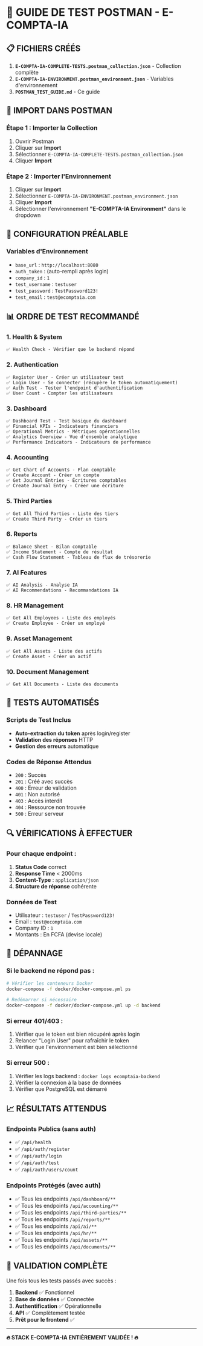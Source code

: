# 🧪 **GUIDE DE TEST POSTMAN - E-COMPTA-IA**

## 📋 **FICHIERS CRÉÉS**

1. **`E-COMPTA-IA-COMPLETE-TESTS.postman_collection.json`** - Collection complète
2. **`E-COMPTA-IA-ENVIRONMENT.postman_environment.json`** - Variables d'environnement
3. **`POSTMAN_TEST_GUIDE.md`** - Ce guide

## 🚀 **IMPORT DANS POSTMAN**

### **Étape 1 : Importer la Collection**
1. Ouvrir Postman
2. Cliquer sur **Import**
3. Sélectionner `E-COMPTA-IA-COMPLETE-TESTS.postman_collection.json`
4. Cliquer **Import**

### **Étape 2 : Importer l'Environnement**
1. Cliquer sur **Import**
2. Sélectionner `E-COMPTA-IA-ENVIRONMENT.postman_environment.json`
3. Cliquer **Import**
4. Sélectionner l'environnement **"E-COMPTA-IA Environment"** dans le dropdown

## 🔧 **CONFIGURATION PRÉALABLE**

### **Variables d'Environnement**
- `base_url` : `http://localhost:8080`
- `auth_token` : (auto-rempli après login)
- `company_id` : `1`
- `test_username` : `testuser`
- `test_password` : `TestPassword123!`
- `test_email` : `test@ecomptaia.com`

## 📊 **ORDRE DE TEST RECOMMANDÉ**

### **1. Health & System**
```
✅ Health Check - Vérifier que le backend répond
```

### **2. Authentication**
```
✅ Register User - Créer un utilisateur test
✅ Login User - Se connecter (récupère le token automatiquement)
✅ Auth Test - Tester l'endpoint d'authentification
✅ User Count - Compter les utilisateurs
```

### **3. Dashboard**
```
✅ Dashboard Test - Test basique du dashboard
✅ Financial KPIs - Indicateurs financiers
✅ Operational Metrics - Métriques opérationnelles
✅ Analytics Overview - Vue d'ensemble analytique
✅ Performance Indicators - Indicateurs de performance
```

### **4. Accounting**
```
✅ Get Chart of Accounts - Plan comptable
✅ Create Account - Créer un compte
✅ Get Journal Entries - Écritures comptables
✅ Create Journal Entry - Créer une écriture
```

### **5. Third Parties**
```
✅ Get All Third Parties - Liste des tiers
✅ Create Third Party - Créer un tiers
```

### **6. Reports**
```
✅ Balance Sheet - Bilan comptable
✅ Income Statement - Compte de résultat
✅ Cash Flow Statement - Tableau de flux de trésorerie
```

### **7. AI Features**
```
✅ AI Analysis - Analyse IA
✅ AI Recommendations - Recommandations IA
```

### **8. HR Management**
```
✅ Get All Employees - Liste des employés
✅ Create Employee - Créer un employé
```

### **9. Asset Management**
```
✅ Get All Assets - Liste des actifs
✅ Create Asset - Créer un actif
```

### **10. Document Management**
```
✅ Get All Documents - Liste des documents
```

## 🎯 **TESTS AUTOMATISÉS**

### **Scripts de Test Inclus**
- **Auto-extraction du token** après login/register
- **Validation des réponses** HTTP
- **Gestion des erreurs** automatique

### **Codes de Réponse Attendus**
- `200` : Succès
- `201` : Créé avec succès
- `400` : Erreur de validation
- `401` : Non autorisé
- `403` : Accès interdit
- `404` : Ressource non trouvée
- `500` : Erreur serveur

## 🔍 **VÉRIFICATIONS À EFFECTUER**

### **Pour chaque endpoint :**
1. **Status Code** correct
2. **Response Time** < 2000ms
3. **Content-Type** : `application/json`
4. **Structure de réponse** cohérente

### **Données de Test**
- Utilisateur : `testuser` / `TestPassword123!`
- Email : `test@ecomptaia.com`
- Company ID : `1`
- Montants : En FCFA (devise locale)

## 🚨 **DÉPANNAGE**

### **Si le backend ne répond pas :**
```bash
# Vérifier les conteneurs Docker
docker-compose -f docker/docker-compose.yml ps

# Redémarrer si nécessaire
docker-compose -f docker/docker-compose.yml up -d backend
```

### **Si erreur 401/403 :**
1. Vérifier que le token est bien récupéré après login
2. Relancer "Login User" pour rafraîchir le token
3. Vérifier que l'environnement est bien sélectionné

### **Si erreur 500 :**
1. Vérifier les logs backend : `docker logs ecomptaia-backend`
2. Vérifier la connexion à la base de données
3. Vérifier que PostgreSQL est démarré

## 📈 **RÉSULTATS ATTENDUS**

### **Endpoints Publics (sans auth)**
- ✅ `/api/health`
- ✅ `/api/auth/register`
- ✅ `/api/auth/login`
- ✅ `/api/auth/test`
- ✅ `/api/auth/users/count`

### **Endpoints Protégés (avec auth)**
- ✅ Tous les endpoints `/api/dashboard/**`
- ✅ Tous les endpoints `/api/accounting/**`
- ✅ Tous les endpoints `/api/third-parties/**`
- ✅ Tous les endpoints `/api/reports/**`
- ✅ Tous les endpoints `/api/ai/**`
- ✅ Tous les endpoints `/api/hr/**`
- ✅ Tous les endpoints `/api/assets/**`
- ✅ Tous les endpoints `/api/documents/**`

## 🎉 **VALIDATION COMPLÈTE**

Une fois tous les tests passés avec succès :
1. **Backend** ✅ Fonctionnel
2. **Base de données** ✅ Connectée
3. **Authentification** ✅ Opérationnelle
4. **API** ✅ Complètement testée
5. **Prêt pour le frontend** ✅

---

**🔥 STACK E-COMPTA-IA ENTIÈREMENT VALIDÉE ! 🔥**
